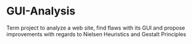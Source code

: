 # GUI-Analysis
Term project to analyze a web site, find flaws with its GUI and propose improvements with regards to Nielsen Heuristics and Gestalt Principles
